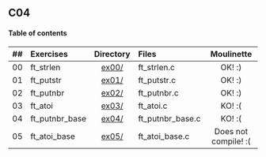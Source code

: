 ## C04

#### Table of contents

|  ##  |Exercises 	       |	                        Directory   	                        |	Files             | Moulinette |
|:----:|:----------------------|:----------------------------------------------------------------------:|:------------------------|:----------:|
|  00  |ft_strlen              |[ex00/](https://github.com/somedevv/42-C-Piscine/tree/master/C04/ex00)| ft_strlen.c	            |     OK! :)     |
|  01  |ft_putstr             |[ex01/](https://github.com/somedevv/42-C-Piscine/tree/master/C04/ex01)|ft_putstr.c		   	      |     OK! :)     |
|  02  |ft_putnbr        |[ex02/](https://github.com/somedevv/42-C-Piscine/tree/master/C04/ex02)|ft_putnbr.c	      |     OK! :)   |
|  03  |ft_atoi      |[ex03/](https://github.com/somedevv/42-C-Piscine/tree/master/C04/ex03)|ft_atoi.c	    |     KO! :(     |
|  04  |ft_putnbr_base| [ex04/](https://github.com/somedevv/42-C-Piscine/tree/master/C04/ex04)|ft_putnbr_base.c|     KO! :(     |
|  05  |ft_atoi_base        | [ex05/](https://github.com/somedevv/42-C-Piscine/tree/master/C04/ex05)|ft_atoi_base.c	    	|     Does not compile! :(     |
